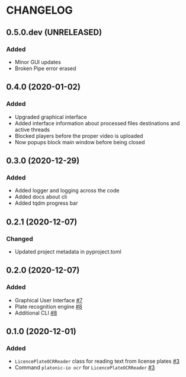 # CHANGELOG

## 0.5.0.dev (UNRELEASED)

### Added
- Minor GUI updates
- Broken Pipe error erased

## 0.4.0 (2020-01-02)

### Added
- Upgraded graphical interface
- Added interface information about processed files destinations and active threads
- Blocked players before the proper video is uploaded
- Now popups block main window before being closed

## 0.3.0 (2020-12-29)

### Added
- Added logger and logging across the code
- Added docs about cli
- Added tqdm progress bar

## 0.2.1 (2020-12-07)

### Changed
- Updated project metadata in pyproject.toml


## 0.2.0 (2020-12-07)

### Added
- Graphical User Interface [#7](https://github.com/nekeal/platonic-io/pull/7)
- Plate recognition engine [#8](https://github.com/nekeal/platonic-io/pull/8)
- Additional CLI [#8](https://github.com/nekeal/platonic-io/pull/8)


## 0.1.0 (2020-12-01)

### Added
- `LicencePlateOCRReader` class for reading text from license plates [#3](https://github.com/nekeal/platonic-io/pull/3)
- Command `platonic-io ocr` for `LicencePlateOCRReader` [#3](https://github.com/nekeal/platonic-io/pull/3)

